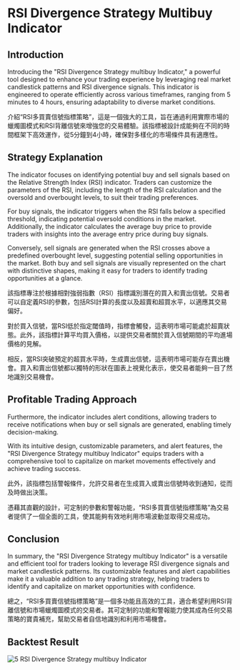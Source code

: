 # RSI Divergence Strategy Multibuy Indicator

## Introduction

Introducing the "RSI Divergence Strategy multibuy Indicator," a powerful tool designed to enhance your trading experience by leveraging real market candlestick patterns and RSI divergence signals. This indicator is engineered to operate efficiently across various timeframes, ranging from 5 minutes to 4 hours, ensuring adaptability to diverse market conditions.

介紹“RSI多買賣信號指標策略”，這是一個強大的工具，旨在通過利用實際市場的蠟燭圖模式和RSI背離信號來增強您的交易體驗。該指標被設計成能夠在不同的時間框架下高效運作，從5分鐘到4小時，確保對多樣化的市場條件具有適應性。

## Strategy Explanation

The indicator focuses on identifying potential buy and sell signals based on the Relative Strength Index (RSI) indicator. Traders can customize the parameters of the RSI, including the length of the RSI calculation and the oversold and overbought levels, to suit their trading preferences.

For buy signals, the indicator triggers when the RSI falls below a specified threshold, indicating potential oversold conditions in the market. Additionally, the indicator calculates the average buy price to provide traders with insights into the average entry price during buy signals.

Conversely, sell signals are generated when the RSI crosses above a predefined overbought level, suggesting potential selling opportunities in the market. Both buy and sell signals are visually represented on the chart with distinctive shapes, making it easy for traders to identify trading opportunities at a glance.

該指標專注於根據相對強弱指數（RSI）指標識別潛在的買入和賣出信號。交易者可以自定義RSI的參數，包括RSI計算的長度以及超賣和超買水平，以適應其交易偏好。

對於買入信號，當RSI低於指定閾值時，指標會觸發，這表明市場可能處於超賣狀態。此外，該指標計算平均買入價格，以提供交易者關於買入信號期間的平均進場價格的見解。

相反，當RSI突破預定的超買水平時，生成賣出信號，這表明市場可能存在賣出機會。買入和賣出信號都以獨特的形狀在圖表上視覺化表示，使交易者能夠一目了然地識別交易機會。

## Profitable Trading Approach

Furthermore, the indicator includes alert conditions, allowing traders to receive notifications when buy or sell signals are generated, enabling timely decision-making.

With its intuitive design, customizable parameters, and alert features, the "RSI Divergence Strategy multibuy Indicator" equips traders with a comprehensive tool to capitalize on market movements effectively and achieve trading success.

此外，該指標包括警報條件，允許交易者在生成買入或賣出信號時收到通知，從而及時做出決策。

憑藉其直觀的設計，可定制的參數和警報功能，“RSI多買賣信號指標策略”為交易者提供了一個全面的工具，使其能夠有效地利用市場波動並取得交易成功。

## Conclusion

In summary, the "RSI Divergence Strategy multibuy Indicator" is a versatile and efficient tool for traders looking to leverage RSI divergence signals and market candlestick patterns. Its customizable features and alert capabilities make it a valuable addition to any trading strategy, helping traders to identify and capitalize on market opportunities with confidence.

總之，“RSI多買賣信號指標策略”是一個多功能且高效的工具，適合希望利用RSI背離信號和市場蠟燭圖模式的交易者。其可定制的功能和警報能力使其成為任何交易策略的寶貴補充，幫助交易者自信地識別和利用市場機會。


## Backtest Result
![5  RSI Divergence Strategy multibuy Indicator](https://github.com/WhaleStrategy/Strategies/assets/174404765/0c6d61bd-4cad-457f-b63e-dbb7711f2060)
